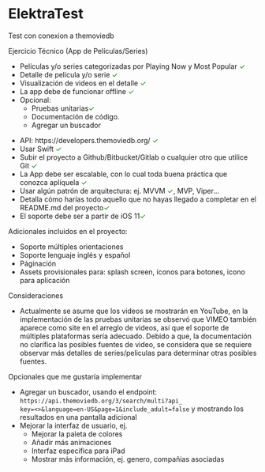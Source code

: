 # ElektraTest
Test con conexion a themoviedb

Ejercicio Técnico (App de Películas/Series)
<ul>
<li>Películas y/o series categorizadas por Playing Now y Most Popular <span style="color: green">&#10003;</span></li>
<li>Detalle de película y/o serie <span style="color: green">&#10003;</span></li>
<li>Visualización de videos en el detalle <span style="color: green">&#10003;</span></li>
<li>La app debe de funcionar offline <span style="color: green">&#10003;</span></li>
<li>
Opcional:
<ul>
<li>Pruebas unitarias<span style="color: green">&#10003;</span>
</li>
<li>Documentación de código.</li>
<li>Agregar un buscador</li>
</ul>
</li>
</ul>

<ul>
<li>API: https://developers.themoviedb.org/ <span style="color: green">&#10003;</span></li>
<li>Usar Swift <span style="color: green">&#10003;</span></li>
<li>Subir el proyecto a Github/Bitbucket/Gitlab o cualquier otro que utilice Git <span style="color: green">&#10003;</span></li>
<li>La App debe ser escalable, con lo cual toda buena práctica que conozca aplíquela <span style="color: green">&#10003;</span></li>
<li>Usar algún patrón de arquitectura: ej. MVVM <span style="color: green">&#10003;</span>, MVP, Viper...</li>
<li>Detalla cómo harías todo aquello que no hayas llegado a completar en el README.md del
proyecto<span style="color: green">&#10003;</span></li>
<li>El soporte debe ser a partir de iOS 11<span style="color: green">&#10003;</span></li>
</ul>

Adicionales incluidos en el proyecto:
<ul>
<li>Soporte múltiples orientaciones</li>
<li>Soporte lenguaje inglés y español</li>
<li>Páginación</li>
<li>Assets provisionales para: splash screen, íconos para botones, icono para aplicación</li>
</ul>

Consideraciones
<ul>
<li>Actualmente se asume que los videos se mostrarán en YouTube, en la implementación de las pruebas unitarias
se observó que VIMEO también aparece como site en el arreglo de videos, así que el soporte de múltiples 
plataformas sería adecuado. Debido a que, la documentación no clarifica las posibles fuentes de video, se considera
que se requiere observar más detalles de series/peliculas para determinar otras posibles fuentes.</li>
</ul>

Opcionales que me gustaría implementar
<ul>
<li>Agregar un buscador, usando el endpoint: <code>https://api.themoviedb.org/3/search/multi?api_
key=<<api_key>>&language=en-US&page=1&include_adult=false</code> y mostrando los resultados en una pantalla
adicional</li>
<li>Mejorar la interfaz de usuario, ej.
<ul>
<li>Mejorar la paleta de colores</li>
<li>Añadir más animaciones</li>
<li>Interfaz específica para iPad</li>
<li>Mostrar más información, ej. genero, compañias asociadas</li>
</ul>
</li>
</ul>
